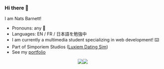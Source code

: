 ### Hi there 👋
I am Nats Barnett!
- Pronouns: any 🫡
- Languages: EN / FR / 日本語を勉強中
- I am currently a multimedia student specializing in web development! ⌨️
- Part of Simporiem Studios ([Luxiem Dating Sim](https://simporiem-studios.itch.io/light-the-way))
- See my [portfolio](https://natsbarnett.github.io/portfolio-nats-barnett/)
<div style="display:flex; justify-content:center">
<img src="https://github-readme-stats.vercel.app/api/top-langs/?username=natsbarnett&theme=cobalt"/>
<img src="https://github-readme-stats.vercel.app/api?username=natsbarnett&theme=cobalt&show_icons=true"/></div>

<!--
**natsbarnett/natsbarnett** is a ✨ _special_ ✨ repository because its `README.md` (this file) appears on your GitHub profile.

Here are some ideas to get you started:

- 🔭 I’m currently working on ...
- 🌱 I’m currently learning ...
- 👯 I’m looking to collaborate on ...
- 🤔 I’m looking for help with ...
- 💬 Ask me about ...
- 📫 How to reach me: ...
- 😄 Pronouns: ...
- ⚡ Fun fact: ...
-->
